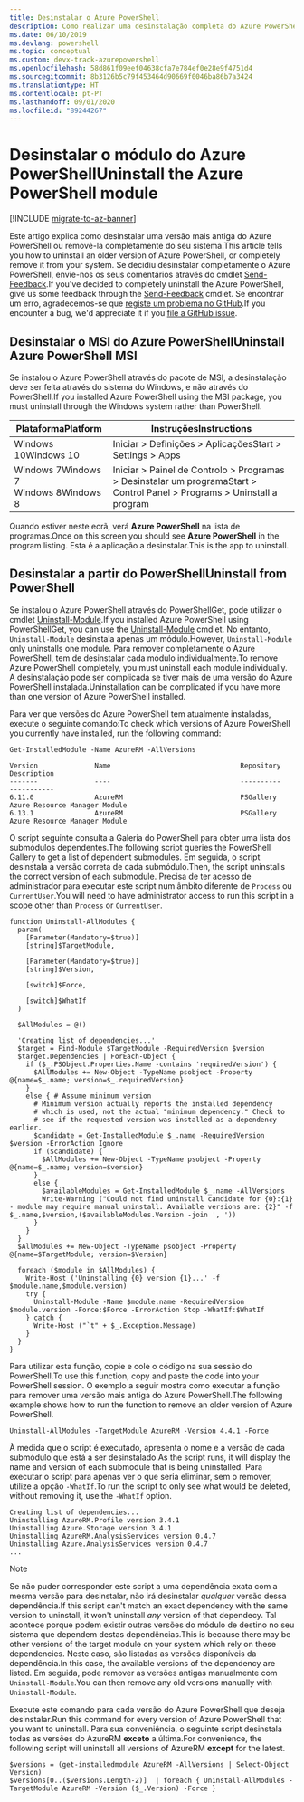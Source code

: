 ```yaml
---
title: Desinstalar o Azure PowerShell
description: Como realizar uma desinstalação completa do Azure PowerShell
ms.date: 06/10/2019
ms.devlang: powershell
ms.topic: conceptual
ms.custom: devx-track-azurepowershell
ms.openlocfilehash: 58d861f09eef04638cfa7e784ef0e28e9f4751d4
ms.sourcegitcommit: 8b3126b5c79f453464d90669f0046ba86b7a3424
ms.translationtype: HT
ms.contentlocale: pt-PT
ms.lasthandoff: 09/01/2020
ms.locfileid: "89244267"
---
```

# <a name="uninstall-the-azure-powershell-module"></a><span data-ttu-id="f4cfb-103">Desinstalar o módulo do Azure PowerShell</span><span class="sxs-lookup"><span data-stu-id="f4cfb-103">Uninstall the Azure PowerShell module</span></span>

[!INCLUDE [migrate-to-az-banner](../../includes/migrate-to-az-banner.md)]

<span data-ttu-id="f4cfb-104">Este artigo explica como desinstalar uma versão mais antiga do Azure PowerShell ou removê-la completamente do seu sistema.</span><span class="sxs-lookup"><span data-stu-id="f4cfb-104">This article tells you how to uninstall an older version of Azure PowerShell, or completely remove it from your system.</span></span> <span data-ttu-id="f4cfb-105">Se decidiu desinstalar completamente o Azure PowerShell, envie-nos os seus comentários através do cmdlet [Send-Feedback](/powershell/module/azurerm.profile/send-feedback).</span><span class="sxs-lookup"><span data-stu-id="f4cfb-105">If you've decided to completely uninstall the Azure PowerShell, give us some feedback through the [Send-Feedback](/powershell/module/azurerm.profile/send-feedback) cmdlet.</span></span>
<span data-ttu-id="f4cfb-106">Se encontrar um erro, agradecemos-se que [registe um problema no GitHub](https://github.com/azure/azure-powershell/issues).</span><span class="sxs-lookup"><span data-stu-id="f4cfb-106">If you encounter a bug, we'd appreciate it if you [file a GitHub issue](https://github.com/azure/azure-powershell/issues).</span></span>


## <a name="uninstall-azure-powershell-msi"></a><span data-ttu-id="f4cfb-107">Desinstalar o MSI do Azure PowerShell</span><span class="sxs-lookup"><span data-stu-id="f4cfb-107">Uninstall Azure PowerShell MSI</span></span>

<span data-ttu-id="f4cfb-108">Se instalou o Azure PowerShell através do pacote de MSI, a desinstalação deve ser feita através do sistema do Windows, e não através do PowerShell.</span><span class="sxs-lookup"><span data-stu-id="f4cfb-108">If you installed Azure PowerShell using the MSI package, you must uninstall through the Windows system rather than PowerShell.</span></span>

| <span data-ttu-id="f4cfb-109">Plataforma</span><span class="sxs-lookup"><span data-stu-id="f4cfb-109">Platform</span></span> | <span data-ttu-id="f4cfb-110">Instruções</span><span class="sxs-lookup"><span data-stu-id="f4cfb-110">Instructions</span></span> |
|----------|--------------|
| <span data-ttu-id="f4cfb-111">Windows 10</span><span class="sxs-lookup"><span data-stu-id="f4cfb-111">Windows 10</span></span> | <span data-ttu-id="f4cfb-112">Iniciar > Definições > Aplicações</span><span class="sxs-lookup"><span data-stu-id="f4cfb-112">Start > Settings > Apps</span></span> |
| <span data-ttu-id="f4cfb-113">Windows 7</span><span class="sxs-lookup"><span data-stu-id="f4cfb-113">Windows 7</span></span> </br><span data-ttu-id="f4cfb-114">Windows 8</span><span class="sxs-lookup"><span data-stu-id="f4cfb-114">Windows 8</span></span> | <span data-ttu-id="f4cfb-115">Iniciar > Painel de Controlo > Programas > Desinstalar um programa</span><span class="sxs-lookup"><span data-stu-id="f4cfb-115">Start > Control Panel > Programs > Uninstall a program</span></span> |

<span data-ttu-id="f4cfb-116">Quando estiver neste ecrã, verá __Azure PowerShell__ na lista de programas.</span><span class="sxs-lookup"><span data-stu-id="f4cfb-116">Once on this screen you should see __Azure PowerShell__ in the program listing.</span></span> <span data-ttu-id="f4cfb-117">Esta é a aplicação a desinstalar.</span><span class="sxs-lookup"><span data-stu-id="f4cfb-117">This is the app to uninstall.</span></span>

## <a name="uninstall-from-powershell"></a><span data-ttu-id="f4cfb-118">Desinstalar a partir do PowerShell</span><span class="sxs-lookup"><span data-stu-id="f4cfb-118">Uninstall from PowerShell</span></span>

<span data-ttu-id="f4cfb-119">Se instalou o Azure PowerShell através do PowerShellGet, pode utilizar o cmdlet [Uninstall-Module](/powershell/module/powershellget/uninstall-module).</span><span class="sxs-lookup"><span data-stu-id="f4cfb-119">If you installed Azure PowerShell using PowerShellGet, you can use the [Uninstall-Module](/powershell/module/powershellget/uninstall-module) cmdlet.</span></span> <span data-ttu-id="f4cfb-120">No entanto, `Uninstall-Module` desinstala apenas um módulo.</span><span class="sxs-lookup"><span data-stu-id="f4cfb-120">However, `Uninstall-Module` only uninstalls one module.</span></span> <span data-ttu-id="f4cfb-121">Para remover completamente o Azure PowerShell, tem de desinstalar cada módulo individualmente.</span><span class="sxs-lookup"><span data-stu-id="f4cfb-121">To remove Azure PowerShell completely, you must uninstall each module individually.</span></span> <span data-ttu-id="f4cfb-122">A desinstalação pode ser complicada se tiver mais de uma versão do Azure PowerShell instalada.</span><span class="sxs-lookup"><span data-stu-id="f4cfb-122">Uninstallation can be complicated if you have more than one version of Azure PowerShell installed.</span></span>

<span data-ttu-id="f4cfb-123">Para ver que versões do Azure PowerShell tem atualmente instaladas, execute o seguinte comando:</span><span class="sxs-lookup"><span data-stu-id="f4cfb-123">To check which versions of Azure PowerShell you currently have installed, run the following command:</span></span>

```powershell-interactive
Get-InstalledModule -Name AzureRM -AllVersions
```

```output
Version              Name                                Repository           Description
-------              ----                                ----------           -----------
6.11.0               AzureRM                             PSGallery            Azure Resource Manager Module
6.13.1               AzureRM                             PSGallery            Azure Resource Manager Module
```

<span data-ttu-id="f4cfb-124">O script seguinte consulta a Galeria do PowerShell para obter uma lista dos submódulos dependentes.</span><span class="sxs-lookup"><span data-stu-id="f4cfb-124">The following script queries the PowerShell Gallery to get a list of dependent submodules.</span></span> <span data-ttu-id="f4cfb-125">Em seguida, o script desinstala a versão correta de cada submódulo.</span><span class="sxs-lookup"><span data-stu-id="f4cfb-125">Then, the script uninstalls the correct version of each submodule.</span></span> <span data-ttu-id="f4cfb-126">Precisa de ter acesso de administrador para executar este script num âmbito diferente de `Process` ou `CurrentUser`.</span><span class="sxs-lookup"><span data-stu-id="f4cfb-126">You will need to have administrator access to run this script in a scope other than `Process` or `CurrentUser`.</span></span>

```powershell-interactive
function Uninstall-AllModules {
  param(
    [Parameter(Mandatory=$true)]
    [string]$TargetModule,

    [Parameter(Mandatory=$true)]
    [string]$Version,

    [switch]$Force,

    [switch]$WhatIf
  )

  $AllModules = @()

  'Creating list of dependencies...'
  $target = Find-Module $TargetModule -RequiredVersion $version
  $target.Dependencies | ForEach-Object {
    if ($_.PSObject.Properties.Name -contains 'requiredVersion') {
      $AllModules += New-Object -TypeName psobject -Property @{name=$_.name; version=$_.requiredVersion}
    }
    else { # Assume minimum version
      # Minimum version actually reports the installed dependency
      # which is used, not the actual "minimum dependency." Check to
      # see if the requested version was installed as a dependency earlier.
      $candidate = Get-InstalledModule $_.name -RequiredVersion $version -ErrorAction Ignore
      if ($candidate) {
        $AllModules += New-Object -TypeName psobject -Property @{name=$_.name; version=$version}
      }
      else {
        $availableModules = Get-InstalledModule $_.name -AllVersions
        Write-Warning ("Could not find uninstall candidate for {0}:{1} - module may require manual uninstall. Available versions are: {2}" -f $_.name,$version,($availableModules.Version -join ', '))
      }
    }
  }
  $AllModules += New-Object -TypeName psobject -Property @{name=$TargetModule; version=$Version}

  foreach ($module in $AllModules) {
    Write-Host ('Uninstalling {0} version {1}...' -f $module.name,$module.version)
    try {
      Uninstall-Module -Name $module.name -RequiredVersion $module.version -Force:$Force -ErrorAction Stop -WhatIf:$WhatIf
    } catch {
      Write-Host ("`t" + $_.Exception.Message)
    }
  }
}
```

<span data-ttu-id="f4cfb-127">Para utilizar esta função, copie e cole o código na sua sessão do PowerShell.</span><span class="sxs-lookup"><span data-stu-id="f4cfb-127">To use this function, copy and paste the code into your PowerShell session.</span></span> <span data-ttu-id="f4cfb-128">O exemplo a seguir mostra como executar a função para remover uma versão mais antiga do Azure PowerShell.</span><span class="sxs-lookup"><span data-stu-id="f4cfb-128">The following example shows how to run the function to remove an older version of Azure PowerShell.</span></span>

```powershell-interactive
Uninstall-AllModules -TargetModule AzureRM -Version 4.4.1 -Force
```

<span data-ttu-id="f4cfb-129">À medida que o script é executado, apresenta o nome e a versão de cada submódulo que está a ser desinstalado.</span><span class="sxs-lookup"><span data-stu-id="f4cfb-129">As the script runs, it will display the name and version of each submodule that is being uninstalled.</span></span> <span data-ttu-id="f4cfb-130">Para executar o script para apenas ver o que seria eliminar, sem o remover, utilize a opção `-WhatIf`.</span><span class="sxs-lookup"><span data-stu-id="f4cfb-130">To run the script to only see what would be deleted, without removing it, use the `-WhatIf` option.</span></span>

```output
Creating list of dependencies...
Uninstalling AzureRM.Profile version 3.4.1
Uninstalling Azure.Storage version 3.4.1
Uninstalling AzureRM.AnalysisServices version 0.4.7
Uninstalling Azure.AnalysisServices version 0.4.7
...
```

> [!NOTE]
> <span data-ttu-id="f4cfb-131">Se não puder corresponder este script a uma dependência exata com a mesma versão para desinstalar, não irá desinstalar _qualquer_ versão dessa dependência.</span><span class="sxs-lookup"><span data-stu-id="f4cfb-131">If this script can't match an exact dependency with the same version to uninstall, it won't uninstall _any_ version of that dependecy.</span></span> <span data-ttu-id="f4cfb-132">Tal acontece porque podem existir outras versões do módulo de destino no seu sistema que dependem destas dependências.</span><span class="sxs-lookup"><span data-stu-id="f4cfb-132">This is because there may be other versions of the target module on your system which rely on these dependencies.</span></span> <span data-ttu-id="f4cfb-133">Neste caso, são listadas as versões disponíveis da dependência.</span><span class="sxs-lookup"><span data-stu-id="f4cfb-133">In this case, the available versions of the dependency are listed.</span></span>
> <span data-ttu-id="f4cfb-134">Em seguida, pode remover as versões antigas manualmente com `Uninstall-Module`.</span><span class="sxs-lookup"><span data-stu-id="f4cfb-134">You can then remove any old versions manually with `Uninstall-Module`.</span></span>


<span data-ttu-id="f4cfb-135">Execute este comando para cada versão do Azure PowerShell que deseja desinstalar.</span><span class="sxs-lookup"><span data-stu-id="f4cfb-135">Run this command for every version of Azure PowerShell that you want to uninstall.</span></span> <span data-ttu-id="f4cfb-136">Para sua conveniência, o seguinte script desinstala todas as versões do AzureRM __exceto__ a última.</span><span class="sxs-lookup"><span data-stu-id="f4cfb-136">For convenience, the following script will uninstall all versions of AzureRM __except__ for the latest.</span></span>

```powershell-interactive
$versions = (get-installedmodule AzureRM -AllVersions | Select-Object Version)
$versions[0..($versions.Length-2)]  | foreach { Uninstall-AllModules -TargetModule AzureRM -Version ($_.Version) -Force }
```
